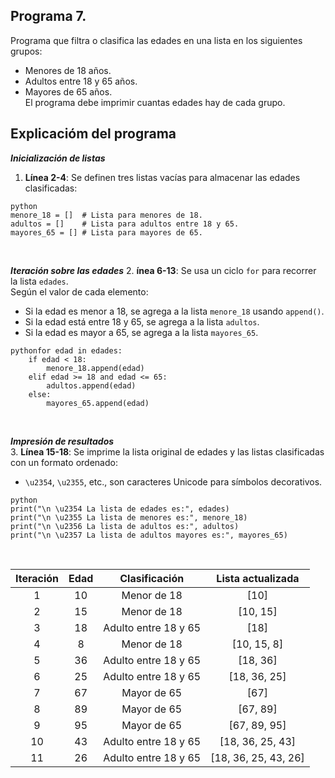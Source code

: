 ## Programa 7.
Programa que filtra o clasifica las edades en una lista en los siguientes grupos: <br/>
* Menores de 18 años. <br/>
* Adultos entre 18 y 65 años. <br/>
* Mayores de 65 años. <br/>
El programa debe imprimir cuantas edades hay de cada grupo.

## Explicacióm del programa
__*Inicialización de listas*__
1. __Línea 2-4__: Se definen tres listas vacías para almacenar las edades clasificadas:
```
python
menore_18 = []  # Lista para menores de 18.
adultos = []    # Lista para adultos entre 18 y 65.
mayores_65 = [] # Lista para mayores de 65.
```

<br/>

__*Iteración sobre las edades*__
2. __ínea 6-13__: Se usa un ciclo `for` para recorrer la lista `edades`. <br/>
Según el valor de cada elemento: <br/>
* Si la edad es menor a 18, se agrega a la lista `menore_18` usando `append()`. <br/>
* Si la edad está entre 18 y 65, se agrega a la lista `adultos`. <br/>
* Si la edad es mayor a 65, se agrega a la lista `mayores_65`. <br/>
```
pythonfor edad in edades:
    if edad < 18:
        menore_18.append(edad)
    elif edad >= 18 and edad <= 65:
        adultos.append(edad)
    else:
        mayores_65.append(edad)
```

<br/>

__*Impresión de resultados*__ <br/>
3. __Línea 15-18__: Se imprime la lista original de edades y las listas clasificadas con un formato ordenado: <br/>
* `\u2354`, `\u2355`, etc., son caracteres Unicode para símbolos decorativos.
```
python
print("\n \u2354 La lista de edades es:", edades)
print("\n \u2355 La lista de menores es:", menore_18)
print("\n \u2356 La lista de adultos es:", adultos)
print("\n \u2357 La lista de adultos mayores es:", mayores_65)
```

<br/>

| Iteración |	Edad	| Clasificación        | Lista actualizada    |
| :-------: | :---: | :------------------: | :------------------: |
| 1         |	10	  | Menor de 18	         | [10]                 | 
| 2         | 15	  | Menor de 18	         | [10, 15]             | 
| 3         |	18	  |Adulto entre 18 y 65  | [18]                 | 
| 4         |	8	    | Menor de 18	         | [10, 15, 8]          |
| 5         |	36	  | Adulto entre 18 y 65 | [18, 36]             |
| 6         |	25	  | Adulto entre 18 y 65 | [18, 36, 25]         |
| 7         |	67    |	Mayor de 65	         | [67]                 |
| 8         |	89    |	Mayor de 65	         | [67, 89]             |
| 9         |	95	  | Mayor de 65	         | [67, 89, 95]         |
| 10        |	43	  | Adulto entre 18 y 65 | [18, 36, 25, 43]     |
| 11        |	26	  | Adulto entre 18 y 65 | [18, 36, 25, 43, 26] |

